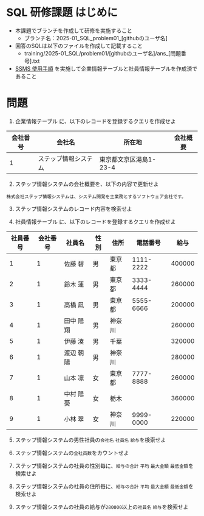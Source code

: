 # SQL 研修課題 はじめに
- 本課題でブランチを作成して研修を実施すること
  - ブランチ名：2025-01_SQL_problem01_[githubのユーザ名]
- 回答のSQLは以下のファイルを作成して記載すること
  - training/2025-01_SQL/problem01/[githubのユーザ名]/ans_[問題番号].txt
- [SSMS 使用手順](https://github.com/HirobumiNakamura/step_repos/blob/main/document/manual/sqlserver/manual.md) を実施して企業情報テーブルと社員情報テーブルを作成済であること
  
# 問題
1. 企業情報テーブル に、以下のレコードを登録するクエリを作成せよ  

|会社番号|会社名|所在地|会社概要|
|---|---|---|---|
|1|ステップ情報システム|東京都文京区湯島1-23-4||

2. ステップ情報システムの会社概要を、以下の内容で更新せよ
```
株式会社ステップ情報システムは、システム開発を主業務とするソフトウェア会社です。
```

3. ステップ情報システムのレコード内容を検索せよ

4. 社員情報テーブル に、以下のレコードを登録するクエリを作成せよ  

|社員番号|会社番号|社員名|性別|住所|電話番号|給与|
|---|---|---|---|---|---|---|
|1|1|佐藤 碧|男|東京都|1111-2222|400000|
|2|1|鈴木 蓮|男|東京都|3333-4444|260000|
|3|1|高橋 凪|男|東京都|5555-6666|200000|
|4|1|田中 陽翔|男|神奈川||260000|
|5|1|伊藤 湊|男|千葉||320000|
|6|1|渡辺 朝陽|男|神奈川||280000|
|7|1|山本 凛|女|東京都|7777-8888|260000|
|8|1|中村 陽葵|女|栃木||360000|
|9|1|小林 翠|女|神奈川|9999-0000|220000|

5. ステップ情報システムの男性社員の`会社名` `社員名` `給与`を検索せよ

6. ステップ情報システムの`全社員数`をカウントせよ

7. ステップ情報システムの社員の性別毎に、`給与の合計` `平均` `最大金額` `最低金額`を検索せよ

8. ステップ情報システムの社員の住所毎に、`給与の合計` `平均` `最大金額` `最低金額`を検索せよ

9. ステップ情報システムの社員の給与が`280000`以上の`社員名` `給与`を検索せよ
